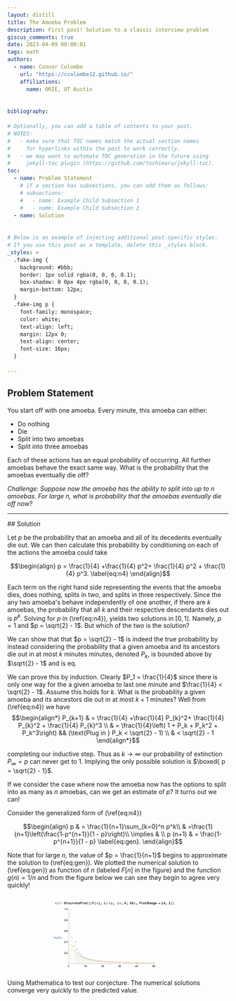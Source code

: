 ```yaml
---
layout: distill
title: The Amoeba Problem
description: First post! Solution to a classic interview problem
giscus_comments: true
date: 2023-04-09 00:00:01
tags: math 
authors:
  - name: Connor Colombe
    url: "https://ccolombe12.github.io/"
    affiliations:
      name: ORIE, UT Austin
  

bibliography: 

# Optionally, you can add a table of contents to your post.
# NOTES:
#   - make sure that TOC names match the actual section names
#     for hyperlinks within the post to work correctly.
#   - we may want to automate TOC generation in the future using
#     jekyll-toc plugin (https://github.com/toshimaru/jekyll-toc).
toc:
  - name: Problem Statement
    # if a section has subsections, you can add them as follows:
    # subsections:
    #   - name: Example Child Subsection 1
    #   - name: Example Child Subsection 2
  - name: Solution
  

# Below is an example of injecting additional post-specific styles.
# If you use this post as a template, delete this _styles block.
_styles: >
  .fake-img {
    background: #bbb;
    border: 1px solid rgba(0, 0, 0, 0.1);
    box-shadow: 0 0px 4px rgba(0, 0, 0, 0.1);
    margin-bottom: 12px;
  }
  .fake-img p {
    font-family: monospace;
    color: white;
    text-align: left;
    margin: 12px 0;
    text-align: center;
    font-size: 16px;
  }

---
```

## Problem Statement
You start off with one amoeba. Every minute, this amoeba can either:
* Do nothing
* Die
* Split into two amoebas
* Split into three amoebas

Each of these actions has an equal probability of occurring. All further amoebas behave the
exact same way. What is the probability that the amoebas eventually die off? 

*Challenge: Suppose now the amoeba has the ability to split into up to* $n$ *amoebas. For large* $n$*, what is probability that the amoebas eventually die off now?*
<hr>
## Solution

Let $p$ be the probability that an amoeba and all of its decedents eventually die out. We can then calculate this probability by conditioning on each of the actions the amoeba could take

$$\begin{align}
p = \frac{1}{4} +\frac{1}{4} p^2+ \frac{1}{4} p^2 + \frac{1}{4} p^3. \label{eq:n4}
\end{align}$$

Each term on the right hand side representing the events that the amoeba dies, does nothing, splits in two, and splits in three respectively. Since the any two amoeba's behave independently of one another, if there are $k$ amoebas, the probability that all $k$ and their respective descendants dies out is $p^k$. Solving for $p$ in (\ref{eq:n4}), yields two solutions in $[0,1]$. Namely, $p=1$ and $p = \sqrt{2} - 1$. But which of the two is the solution?

We can show that that $p = \sqrt{2} - 1$ is indeed the true probability by instead considering the probability that a given amoeba and its ancestors die out in at most $k$ minutes minutes, denoted $P_k$, is bounded above by $\sqrt{2} - 1$ and is eq.

We can prove this by induction. Clearly $P_1 = \frac{1}{4}$ since there is only one way for the a given amoeba to last one minute and $\frac{1}{4} < \sqrt{2} - 1$. Assume this holds for $k$. What is the probability a given amoeba and its ancestors die out in at most $k + 1$ minutes? Well from (\ref{eq:n4}) we have 
$$\begin{align*}
P_{k+1} & = \frac{1}{4} +\frac{1}{4} P_{k}^2+ \frac{1}{4} P_{k}^2 + \frac{1}{4} P_{k}^3 \\ 
& = \frac{1}{4}\left( 1 + P_k + P_k^2 + P_k^3\right) && (\text{Plug in } P_k < \sqrt{2} - 1) \\ 
& < \sqrt{2} - 1
\end{align*}$$

completing our inductive step. Thus as $k \to \infty$ our probability of extinction $P_\infty = p$ can never get to 1. Implying the only possible solution is $\boxed{ p = \sqrt{2} - 1}$.

If we consider the case where now the amoeba now has the options to split into as many as $n$ amoebas, can we get an estimate of $p$? It turns out we can!

Consider the generalized form of (\ref{eq:n4}) 

$$\begin{align}
p & = \frac{1}{n+1}\sum_{k=0}^n p^k\\ 
 & =\frac{1}{n+1}\left(\frac{1-p^{n+1}}{1 - p}\right)\\ 
 \implies & \\ 
 p (n+1) & = \frac{1-p^{n+1}}{1 - p} \label{eq:gen}.
\end{align}$$

Note that for large $n$, the value of  $p = \frac{1}{n+1}$ begins to approximate the solution to (\ref{eq:gen}). We plotted the numerical solution to (\ref{eq:gen}) as function of $n$ (labeled $F[n]$ in the figure) and the function $g(n) = 1/n$ and from the figure below we can see they begin to agree very quickly!

<h3><figure><center>
  <img width="300" src="/assets/img/blog_images/2023-04-09-Amoeba/Amoeba_sim.png" class="img-fluid rounded z-depth-1" zoomable=true/>
</center></figure></h3>
<div class="caption">
    Using Mathematica to test our conjecture. The numerical solutions converge very quickly to the predicted value.
</div>



